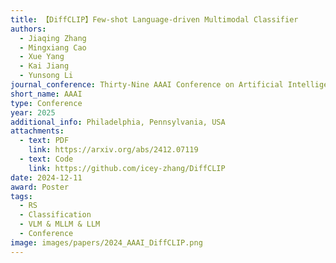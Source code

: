 ```yaml
---
title: 【DiffCLIP】Few-shot Language-driven Multimodal Classifier
authors:
  - Jiaqing Zhang
  - Mingxiang Cao
  - Xue Yang
  - Kai Jiang
  - Yunsong Li
journal_conference: Thirty-Nine AAAI Conference on Artificial Intelligence
short_name: AAAI
type: Conference
year: 2025
additional_info: Philadelphia, Pennsylvania, USA
attachments:
  - text: PDF
    link: https://arxiv.org/abs/2412.07119
  - text: Code
    link: https://github.com/icey-zhang/DiffCLIP
date: 2024-12-11
award: Poster
tags:
  - RS
  - Classification
  - VLM & MLLM & LLM
  - Conference
image: images/papers/2024_AAAI_DiffCLIP.png
---
```

